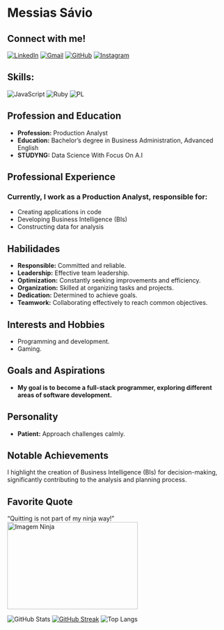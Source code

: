# Messias Sávio

## Connect with me!
[![LinkedIn](https://img.shields.io/badge/LinkedIn-0077B5?style=for-the-badge&logo=linkedin&logoColor=white)](https://www.linkedin.com/in/messiassavio/)
[![Gmail](https://img.shields.io/badge/Gmail-333333?style=for-the-badge&logo=gmail&logoColor=red)](emailto:saviochavesadm@gmail.com)
[![GitHub](https://img.shields.io/badge/GitHub-100000?style=for-the-badge&logo=github&logoColor=white)](https://github.com/MessiasSavio)
[![Instagram](https://img.shields.io/badge/-Instagram-%23E4405F?style=for-the-badge&logo=instagram&logoColor=white)](https://www.instagram.com/messias_savio/)

## Skills:
![JavaScript](https://img.shields.io/badge/JavaScript-F7DF1E?style=for-the-badge&logo=javascript&logoColor=black)
![Ruby](https://img.shields.io/badge/Ruby-CC342D?style=for-the-badge&logo=ruby&logoColor=white)
![PL](https://img.shields.io/badge/PL%2FSQL-FFFFFF?style=for-the-badge&logo=oracle&logoColor=FF0000&labelColor=FFFFFF&color=FF0000)
## Profession and Education
- **Profession:** Production Analyst
- **Education:** Bachelor’s degree in Business Administration, Advanced English
- **STUDYNG:** Data Science With Focus On A.I


## Professional Experience
### Currently, I work as a Production Analyst, responsible for:
- Creating applications in code
- Developing Business Intelligence (BIs)
- Constructing data for analysis 

## Habilidades
- **Responsible:** Committed and reliable.
- **Leadership:** Effective team leadership.
- **Optimization:** Constantly seeking improvements and efficiency.
- **Organization:** Skilled at organizing tasks and projects.
- **Dedication:** Determined to achieve goals.
- **Teamwork:** Collaborating effectively to reach common objectives.

## Interests and Hobbies
- Programming and development.
- Gaming.

## Goals and Aspirations
- **My goal is to become a full-stack programmer, exploring different areas of software development.**

## Personality
- **Patient:** Approach challenges calmly.
  
## Notable Achievements
I highlight the creation of Business Intelligence (BIs) for decision-making, significantly contributing to the analysis and planning process.

## Favorite Quote
“Quitting is not part of my ninja way!”
<img src="https://pbs.twimg.com/media/EauZ2jdX0AQOWsF.jpg" alt="Imagem Ninja" height="200" width="300"/>


 
![GitHub Stats](https://github-readme-stats.vercel.app/api?username=MessiasSavio&theme=transparent&bg_color=000&border_color=30A3DC&show_icons=true&icon_color=30A3DC&title_color=E94D5F&text_color=FFF)
[![GitHub Streak](https://streak-stats.demolab.com/?user=MessiasSavio&theme=neon-dark&background=000&border=30A3DC&dates=4169e1)](https://git.io/streak-stats)
 ![Top Langs](https://github-readme-stats-git-masterrstaa-rickstaa.vercel.app/api/top-langs/?username=MessiasSavio&bg_color=000&border_color=30A3DC&title_color=E94D5F&text_color=FFF)
<!---
MessiasSavio/MessiasSavio is a ✨ special ✨ repository because its `README.md` (this file) appears on your GitHub profile.
You can click the Preview link to take a look at your changes.
--->
